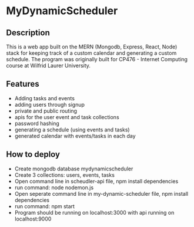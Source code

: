 # MyDynamicScheduler

## Description
This is a web app built on the MERN (Mongodb, Express, React, Node) stack for keeping track of a custom calendar and generating a custom schedule.
The program was originally built for CP476 - Internet Computing course at Wilfrid Laurer University.

## Features
- Adding tasks and events
- adding users through signup
- private and public routing
- apis for the user event and task collections
- password hashing
- generating a schedule (using events and tasks)
- generated calendar with events/tasks in each day

## How to deploy
- Create mongodb database mydynamicscheduler
- Create 3 collections: users, events, tasks
- Open command line in scheudler-api file, npm install dependencies
- run command: node nodemon.js
- Open seperate command line in my-dynamic-scheduler file, npm install dependencies
- run command: npm start
- Program should be running on localhost:3000 with api running on localhost:9000
